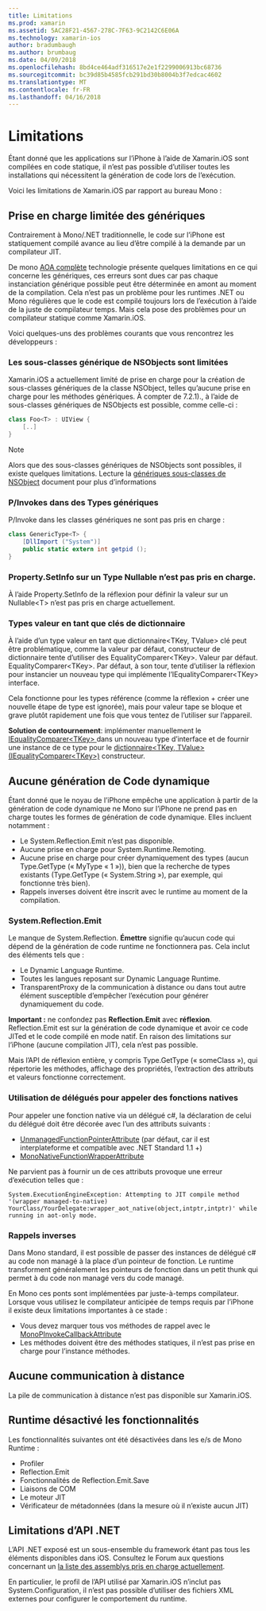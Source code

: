 ```yaml
---
title: Limitations
ms.prod: xamarin
ms.assetid: 5AC28F21-4567-278C-7F63-9C2142C6E06A
ms.technology: xamarin-ios
author: bradumbaugh
ms.author: brumbaug
ms.date: 04/09/2018
ms.openlocfilehash: 8bd4ce464adf316517e2e1f2299006913bc68736
ms.sourcegitcommit: bc39d85b4585fcb291bd30b8004b3f7edcac4602
ms.translationtype: MT
ms.contentlocale: fr-FR
ms.lasthandoff: 04/16/2018
---
```

# <a name="limitations"></a>Limitations

Étant donné que les applications sur l’iPhone à l’aide de Xamarin.iOS sont compilées en code statique, il n’est pas possible d’utiliser toutes les installations qui nécessitent la génération de code lors de l’exécution.

Voici les limitations de Xamarin.iOS par rapport au bureau Mono :

 <a name="Limited_Generics_Support" />


## <a name="limited-generics-support"></a>Prise en charge limitée des génériques

Contrairement à Mono/.NET traditionnelle, le code sur l’iPhone est statiquement compilé avance au lieu d’être compilé à la demande par un compilateur JIT.

De mono [AOA complète](http://www.mono-project.com/docs/advanced/aot/#full-aot) technologie présente quelques limitations en ce qui concerne les génériques, ces erreurs sont dues car pas chaque instanciation générique possible peut être déterminée en amont au moment de la compilation. Cela n’est pas un problème pour les runtimes .NET ou Mono régulières que le code est compilé toujours lors de l’exécution à l’aide de la juste de compilateur temps. Mais cela pose des problèmes pour un compilateur statique comme Xamarin.iOS.

Voici quelques-uns des problèmes courants que vous rencontrez les développeurs :

 <a name="Generic_Subclasses_of_NSObjects_are_limited" />


### <a name="generic-subclasses-of-nsobjects-are-limited"></a>Les sous-classes générique de NSObjects sont limitées

Xamarin.iOS a actuellement limité de prise en charge pour la création de sous-classes génériques de la classe NSObject, telles qu’aucune prise en charge pour les méthodes génériques. À compter de 7.2.1)., à l’aide de sous-classes génériques de NSObjects est possible, comme celle-ci :

```csharp
class Foo<T> : UIView {
    [..]
}
```

> [!NOTE]
> Alors que des sous-classes génériques de NSObjects sont possibles, il existe quelques limitations. Lecture la [génériques sous-classes de NSObject](~/ios/internals/api-design/nsobject-generics.md) document pour plus d’informations



### <a name="pinvokes-in-generic-types"></a>P/Invokes dans des Types génériques

P/Invoke dans les classes génériques ne sont pas pris en charge :

```csharp
class GenericType<T> {
    [DllImport ("System")]
    public static extern int getpid ();
}
```

 <a name="Property.SetInfo_on_a_Nullable_Type_is_not_supported" />


### <a name="propertysetinfo-on-a-nullable-type-is-not-supported"></a>Property.SetInfo sur un Type Nullable n’est pas pris en charge.

À l’aide Property.SetInfo de la réflexion pour définir la valeur sur un Nullable&lt;T&gt; n’est pas pris en charge actuellement.

 <a name="Value_types_as_Dictionary_Keys" />


### <a name="value-types-as-dictionary-keys"></a>Types valeur en tant que clés de dictionnaire

À l’aide d’un type valeur en tant que dictionnaire&lt;TKey, TValue&gt; clé peut être problématique, comme la valeur par défaut, constructeur de dictionnaire tente d’utiliser des EqualityComparer&lt;TKey&gt;. Valeur par défaut. EqualityComparer&lt;TKey&gt;. Par défaut, à son tour, tente d’utiliser la réflexion pour instancier un nouveau type qui implémente l’IEqualityComparer&lt;TKey&gt; interface.

Cela fonctionne pour les types référence (comme la réflexion + créer une nouvelle étape de type est ignorée), mais pour valeur tape se bloque et grave plutôt rapidement une fois que vous tentez de l’utiliser sur l’appareil.

 **Solution de contournement**: implémenter manuellement le [IEqualityComparer&lt;TKey&gt; ](https://developer.xamarin.com/api/type/System.Collections.Generic.IEqualityComparer%601/) dans un nouveau type d’interface et de fournir une instance de ce type pour le [dictionnaire&lt;TKey, TValue&gt; ](https://developer.xamarin.com/api/type/System.Collections.Generic.Dictionary%3CTKey,TValue%3E/) [(IEqualityComparer&lt;TKey&gt;)](https://developer.xamarin.com/api/type/System.Collections.Generic.IEqualityComparer%601/) constructeur.


 <a name="No_Dynamic_Code_Generation" />


## <a name="no-dynamic-code-generation"></a>Aucune génération de Code dynamique

Étant donné que le noyau de l’iPhone empêche une application à partir de la génération de code dynamique ne Mono sur l’iPhone ne prend pas en charge toutes les formes de génération de code dynamique. Elles incluent notamment :

-  Le System.Reflection.Emit n’est pas disponible.
-  Aucune prise en charge pour System.Runtime.Remoting.
-  Aucune prise en charge pour créer dynamiquement des types (aucun Type.GetType (« MyType « 1 »)), bien que la recherche de types existants (Type.GetType (« System.String »), par exemple, qui fonctionne très bien). 
-  Rappels inverses doivent être inscrit avec le runtime au moment de la compilation.


 
 <a name="System.Reflection.Emit" />


### <a name="systemreflectionemit"></a>System.Reflection.Emit

Le manque de System.Reflection. **Émettre** signifie qu’aucun code qui dépend de la génération de code runtime ne fonctionnera pas. Cela inclut des éléments tels que :

-  Le Dynamic Language Runtime.
-  Toutes les langues reposant sur Dynamic Language Runtime.
-  TransparentProxy de la communication à distance ou dans tout autre élément susceptible d’empêcher l’exécution pour générer dynamiquement du code. 


 **Important :** ne confondez pas **Reflection.Emit** avec **réflexion**. Reflection.Emit est sur la génération de code dynamique et avoir ce code JITed et le code compilé en mode natif. En raison des limitations sur l’iPhone (aucune compilation JIT), cela n’est pas possible.

Mais l’API de réflexion entière, y compris Type.GetType (« someClass »), qui répertorie les méthodes, affichage des propriétés, l’extraction des attributs et valeurs fonctionne correctement.

### <a name="using-delegates-to-call-native-functions"></a>Utilisation de délégués pour appeler des fonctions natives

Pour appeler une fonction native via un délégué c#, la déclaration de celui du délégué doit être décorée avec l’un des attributs suivants :

- [UnmanagedFunctionPointerAttribute](https://developer.xamarin.com/api/type/System.Runtime.InteropServices.UnmanagedFunctionPointerAttribute/) (par défaut, car il est interplateforme et compatible avec .NET Standard 1.1 +)
- [MonoNativeFunctionWrapperAttribute](https://developer.xamarin.com/api/type/ObjCRuntime.MonoNativeFunctionWrapperAttribute)

Ne parvient pas à fournir un de ces attributs provoque une erreur d’exécution telles que :

```
System.ExecutionEngineException: Attempting to JIT compile method '(wrapper managed-to-native) YourClass/YourDelegate:wrapper_aot_native(object,intptr,intptr)' while running in aot-only mode.
```
 
 <a name="Reverse_Callbacks" />


### <a name="reverse-callbacks"></a>Rappels inverses

Dans Mono standard, il est possible de passer des instances de délégué c# au code non managé à la place d’un pointeur de fonction. Le runtime transforment généralement les pointeurs de fonction dans un petit thunk qui permet à du code non managé vers du code managé.

En Mono ces ponts sont implémentées par juste-à-temps compilateur. Lorsque vous utilisez le compilateur anticipée de temps requis par l’iPhone il existe deux limitations importantes à ce stade :

-  Vous devez marquer tous vos méthodes de rappel avec le [MonoPInvokeCallbackAttribute](https://developer.xamarin.com/api/type/ObjCRuntime.MonoPInvokeCallbackAttribute) 
-  Les méthodes doivent être des méthodes statiques, il n’est pas prise en charge pour l’instance méthodes. 
 
<a name="No_Remoting" />

## <a name="no-remoting"></a>Aucune communication à distance

La pile de communication à distance n’est pas disponible sur Xamarin.iOS.


 <a name="Runtime_Disabled_Features" />


## <a name="runtime-disabled-features"></a>Runtime désactivé les fonctionnalités

Les fonctionnalités suivantes ont été désactivées dans les e/s de Mono Runtime :

-  Profiler
-  Reflection.Emit
-  Fonctionnalités de Reflection.Emit.Save
-  Liaisons de COM
-  Le moteur JIT
-  Vérificateur de métadonnées (dans la mesure où il n’existe aucun JIT)


 <a name=".NET_API_Limitations" />


## <a name="net-api-limitations"></a>Limitations d’API .NET

L’API .NET exposé est un sous-ensemble du framework étant pas tous les éléments disponibles dans iOS. Consultez le Forum aux questions concernant un [la liste des assemblys pris en charge actuellement](~/cross-platform/internals/available-assemblies.md).



En particulier, le profil de l’API utilisé par Xamarin.iOS n’inclut pas System.Configuration, il n’est pas possible d’utiliser des fichiers XML externes pour configurer le comportement du runtime.
